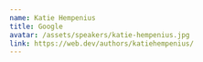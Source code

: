 ```yaml
---
name: Katie Hempenius
title: Google
avatar: /assets/speakers/katie-hempenius.jpg
link: https://web.dev/authors/katiehempenius/
---
```

